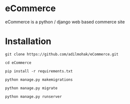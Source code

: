 # eCommerce

eCommerce is a python / django web based commerce site

# Installation

`git clone https://github.com/adilmohak/eCommerce.git`

`cd eCommerce`

`pip install -r requirements.txt`

`python manage.py makemigrations`

`python manage.py migrate`

`python manage.py runserver`